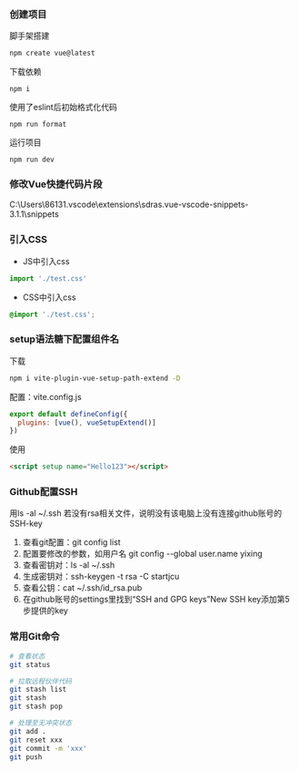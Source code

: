 ### 创建项目

脚手架搭建

```bash
npm create vue@latest
```

下载依赖

```
npm i
```

使用了eslint后初始格式化代码

```
npm run format
```

运行项目

```
npm run dev
```

### 修改Vue快捷代码片段

C:\Users\86131\.vscode\extensions\sdras.vue-vscode-snippets-3.1.1\snippets

### 引入CSS

- JS中引入css

```js
import './test.css'
```

- CSS中引入css

```css
@import './test.css';
```

### setup语法糖下配置组件名

下载

```bash
npm i vite-plugin-vue-setup-path-extend -D
```

配置：vite.config.js

```js
export default defineConfig({
  plugins: [vue(), vueSetupExtend()]
})
```

使用

```html
<script setup name="Hello123"></script>
```

### Github配置SSH

用ls -al ~/.ssh 若没有rsa相关文件，说明没有该电脑上没有连接github账号的SSH-key

1. 查看git配置：git config list
2. 配置要修改的参数，如用户名 git config --global user.name yixing
3. 查看密钥对：ls -al ~/.ssh
4. 生成密钥对：ssh-keygen -t rsa -C startjcu
5. 查看公钥：cat ~/.ssh/id_rsa.pub
6. 在github账号的settings里找到“SSH and GPG keys”New SSH key添加第5步提供的key

### 常用Git命令

```bash
# 查看状态
git status

# 拉取远程伙伴代码
git stash list
git stash
git stash pop

# 处理至无冲突状态
git add .
git reset xxx
git commit -m 'xxx'
git push
```
